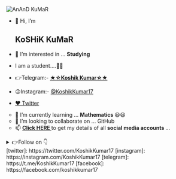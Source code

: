 ![AnAnD KuMaR](https://telegra.ph/file/4c3f4c1b8371f0e6d5d88.jpg)

- 👋 Hi, I’m <h2> KoSHiK KuMaR </h2>

- 👀 I’m interested in ... <b> Studying </b>

- I am a student....👨‍🎓

- 👉Telegram:- <a href=https://telegram.dog/KoshikKumar17> <b> ★☆Koshik Kumar☆★ </b> </a>

- 😉Instagram:- <a href=https://instagram.com/KoshikKumar17> @KoshikKumar17 </a>

- [♥️ Twitter](https://twitter.com/KoshikKumar20)

<ul type="circle">
<li>🌱 I’m currently learning ... <b> Mathematics </b> 😆😆</li>
<li>💞️ I’m looking to collaborate on ... GitHub</li>
<li>📫 <b> <A href=https://telegra.ph/My-InFO-07-31> Click HERE </a> </b> to get my details of all <b> social media accounts </b> ...</li>
</ul>


<details><summary>👉Follow on 👇</summary>
<p>
<br/>

[![KOSHIK KUMAR](https://img.icons8.com/fluent/48/000000/twitter.png)][twitter]
[![KOSHIK KUMAR](https://img.icons8.com/fluent/48/000000/instagram-new.png)][instagram]
[![KOSHIK KUMAR](https://img.icons8.com/fluent/48/000000/telegram-app.png)][telegram]
[![KOSHIK KUMAR](https://img.icons8.com/fluent/48/000000/facebook-new.png)][facebook]
</details>
[twitter]: https://twitter.com/KoshikKumar17
[instagram]: https://instagram.com/KoshikKumar17
[telegram]: https://t.me/KoshikKumar17
[facebook]: https://facebook.com/koshikkumar17
